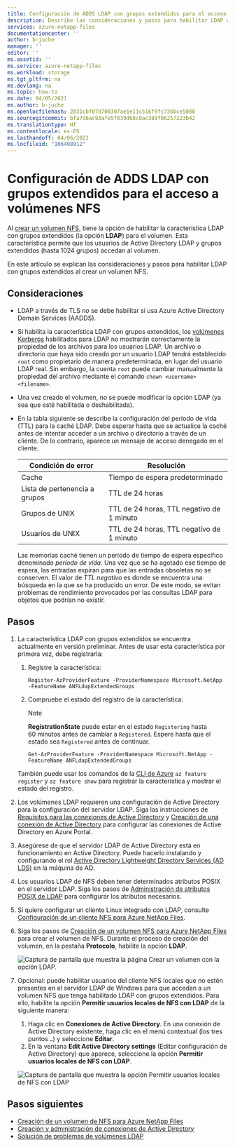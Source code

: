 ```yaml
---
title: Configuración de ADDS LDAP con grupos extendidos para el acceso al volumen NFS de Azure NetApp Files | Microsoft Docs
description: Describe las consideraciones y pasos para habilitar LDAP con grupos extendidos al crear un volumen NFS mediante Azure NetApp Files.
services: azure-netapp-files
documentationcenter: ''
author: b-juche
manager: ''
editor: ''
ms.assetid: ''
ms.service: azure-netapp-files
ms.workload: storage
ms.tgt_pltfrm: na
ms.devlang: na
ms.topic: how-to
ms.date: 04/05/2021
ms.author: b-juche
ms.openlocfilehash: 2031cbf07d700307ae1e11c516f9fc736bce5080
ms.sourcegitcommit: bfa7d6ac93afe5f039d68c0ac389f06257223b42
ms.translationtype: HT
ms.contentlocale: es-ES
ms.lasthandoff: 04/06/2021
ms.locfileid: "106498912"
---
```

# <a name="configure-adds-ldap-with-extended-groups-for-nfs-volume-access"></a>Configuración de ADDS LDAP con grupos extendidos para el acceso a volúmenes NFS

Al [crear un volumen NFS](azure-netapp-files-create-volumes.md), tiene la opción de habilitar la característica LDAP con grupos extendidos (la opción **LDAP**) para el volumen. Esta característica permite que los usuarios de Active Directory LDAP y grupos extendidos (hasta 1024 grupos) accedan al volumen.  

En este artículo se explican las consideraciones y pasos para habilitar LDAP con grupos extendidos al crear un volumen NFS.  

## <a name="considerations"></a>Consideraciones

* LDAP a través de TLS *no* se debe habilitar si usa Azure Active Directory Domain Services (AADDS).  

* Si habilita la característica LDAP con grupos extendidos, los [volúmenes Kerberos](configure-kerberos-encryption.md) habilitados para LDAP no mostrarán correctamente la propiedad de los archivos para los usuarios LDAP. Un archivo o directorio que haya sido creado por un usuario LDAP tendrá establecido `root` como propietario de manera predeterminada, en lugar del usuario LDAP real. Sin embargo, la cuenta `root` puede cambiar manualmente la propiedad del archivo mediante el comando `chown <username> <filename>`. 

* Una vez creado el volumen, no se puede modificar la opción LDAP (ya sea que esté habilitada o deshabilitada).  

* En la tabla siguiente se describe la configuración del período de vida (TTL) para la caché LDAP. Debe esperar hasta que se actualice la caché antes de intentar acceder a un archivo o directorio a través de un cliente. De lo contrario, aparece un mensaje de acceso denegado en el cliente. 

    |     Condición de error    |     Resolución    |
    |-|-|
    | Cache |  Tiempo de espera predeterminado |
    | Lista de pertenencia a grupos  | TTL de 24 horas  |
    | Grupos de UNIX  | TTL de 24 horas, TTL negativo de 1 minuto  |
    | Usuarios de UNIX  | TTL de 24 horas, TTL negativo de 1 minuto  |

    Las memorias caché tienen un período de tiempo de espera específico denominado *período de vida*. Una vez que se ha agotado ese tiempo de espera, las entradas expiran para que las entradas obsoletas no se conserven. El valor de *TTL negativo* es donde se encuentra una búsqueda en la que se ha producido un error. De este modo, se evitan problemas de rendimiento provocados por las consultas LDAP para objetos que podrían no existir.        

## <a name="steps"></a>Pasos

1. La característica LDAP con grupos extendidos se encuentra actualmente en versión preliminar. Antes de usar esta característica por primera vez, debe registrarla:  

    1. Registre la característica:   

        ```azurepowershell-interactive
        Register-AzProviderFeature -ProviderNamespace Microsoft.NetApp -FeatureName ANFLdapExtendedGroups
        ```

    2. Compruebe el estado del registro de la característica: 

        > [!NOTE]
        > **RegistrationState** puede estar en el estado `Registering` hasta 60 minutos antes de cambiar a `Registered`. Espere hasta que el estado sea `Registered` antes de continuar.

        ```azurepowershell-interactive
        Get-AzProviderFeature -ProviderNamespace Microsoft.NetApp -FeatureName ANFLdapExtendedGroups
        ```
        
    También puede usar los comandos de la [CLI de Azure](/cli/azure/feature) `az feature register` y `az feature show` para registrar la característica y mostrar el estado del registro. 

2. Los volúmenes LDAP requieren una configuración de Active Directory para la configuración del servidor LDAP. Siga las instrucciones de [Requisitos para las conexiones de Active Directory](create-active-directory-connections.md#requirements-for-active-directory-connections) y [Creación de una conexión de Active Directory](create-active-directory-connections.md#create-an-active-directory-connection) para configurar las conexiones de Active Directory en Azure Portal.  

3. Asegúrese de que el servidor LDAP de Active Directory está en funcionamiento en Active Directory. Puede hacerlo instalando y configurando el rol [Active Directory Lightweight Directory Services (AD LDS)](/previous-versions/windows/it-pro/windows-server-2012-r2-and-2012/hh831593(v=ws.11)) en la máquina de AD.

4. Los usuarios LDAP de NFS deben tener determinados atributos POSIX en el servidor LDAP. Siga los pasos de [Administración de atributos POSIX de LDAP](create-volumes-dual-protocol.md#manage-ldap-posix-attributes) para configurar los atributos necesarios.  

5. Si quiere configurar un cliente Linux integrado con LDAP, consulte [Configuración de un cliente NFS para Azure NetApp Files](configure-nfs-clients.md).

6.  Siga los pasos de [Creación de un volumen NFS para Azure NetApp Files](azure-netapp-files-create-volumes.md) para crear el volumen de NFS. Durante el proceso de creación del volumen, en la pestaña **Protocolo**, habilite la opción **LDAP**.   

    ![Captura de pantalla que muestra la página Crear un volumen con la opción LDAP.](../media/azure-netapp-files/create-nfs-ldap.png)  

7. Opcional: puede habilitar usuarios del cliente NFS locales que no estén presentes en el servidor LDAP de Windows para que accedan a un volumen NFS que tenga habilitado LDAP con grupos extendidos. Para ello, habilite la opción **Permitir usuarios locales de NFS con LDAP** de la siguiente manera:
    1. Haga clic en **Conexiones de Active Directory**.  En una conexión de Active Directory existente, haga clic en el menú contextual (los tres puntos `…`) y seleccione **Editar**.  
    2. En la ventana **Edit Active Directory settings** (Editar configuración de Active Directory) que aparece, seleccione la opción **Permitir usuarios locales de NFS con LDAP**.  

    ![Captura de pantalla que muestra la opción Permitir usuarios locales de NFS con LDAP](../media/azure-netapp-files/allow-local-nfs-users-with-ldap.png)  

## <a name="next-steps"></a>Pasos siguientes  

* [Creación de un volumen de NFS para Azure NetApp Files](azure-netapp-files-create-volumes.md)
* [Creación y administración de conexiones de Active Directory](create-active-directory-connections.md)
* [Solución de problemas de volúmenes LDAP](troubleshoot-ldap-volumes.md)
